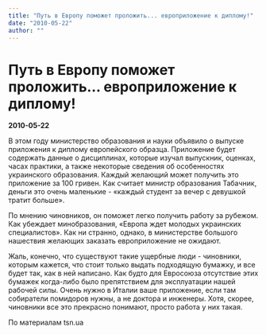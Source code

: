 ```yaml
---
title: "Путь в Европу поможет проложить... европриложение к диплому!"
date: "2010-05-22"
author: ""
---
```


# Путь в Европу поможет проложить... европриложение к диплому!

**2010-05-22** 

В этом году министерство образования и науки объявило о выпуске приложения к диплому европейского образца. Приложение будет содержать данные о дисциплинах, которые изучал выпускник, оценках, часах практики, а также некоторые сведения об особенностях украинского образования. Каждый желающий может получить это приложение за 100 гривен. Как считает министр образования Табачник, деньги это очень маленькие - «каждый студент за вечер с девушкой тратит больше».

По мнению чиновников, он поможет легко получить работу за рубежом. Как убеждает минобразования, «Европа ждет молодых украинских специалистов». Как ни странно, однако, в министерстве большого нашествия желающих заказать европриложение не ожидают.

Жаль, конечно, что существуют такие ущербные люди - чиновники, которым кажется, что стоит только выдать подходящую бумажку, и все будет так, как в ней написано. Как будто для Евросоюза отсутствие этих бумажек когда-либо было препятствием для эксплуатации нашей рабочей силы. Очень нужно в Италии ваше приложение, если там собиратели помидоров нужны, а не доктора и инженеры. Хотя, скорее, чиновники все это прекрасно понимают, просто работа у них такая.

По материалам tsn.ua